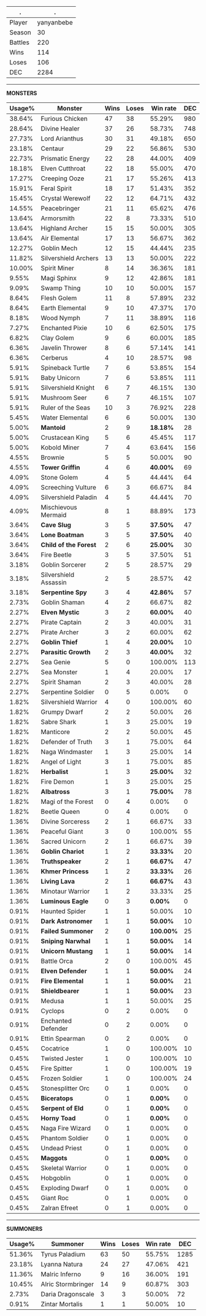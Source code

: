 .|.
|-|-
Player|yanyanbebe
Season|30
Battles|220
Wins|114
Loses|106
DEC|2284

---
**MONSTERS**

Usage%|Monster|Wins|Loses|Win rate|DEC|
-|-|-|-|-|-|
38.64%|Furious Chicken|47|38|55.29%|980|
28.64%|Divine Healer|37|26|58.73%|748|
27.73%|Lord Arianthus|30|31|49.18%|650|
23.18%|Centaur|29|22|56.86%|530|
22.73%|Prismatic Energy|22|28|44.00%|409|
18.18%|Elven Cutthroat|22|18|55.00%|470|
17.27%|Creeping Ooze|21|17|55.26%|413|
15.91%|Feral Spirit|18|17|51.43%|352|
15.45%|Crystal Werewolf|22|12|64.71%|432|
14.55%|Peacebringer|21|11|65.62%|476|
13.64%|Armorsmith|22|8|73.33%|510|
13.64%|Highland Archer|15|15|50.00%|305|
13.64%|Air Elemental|17|13|56.67%|362|
12.27%|Goblin Mech|12|15|44.44%|235|
11.82%|Silvershield Archers|13|13|50.00%|222|
10.00%|Spirit Miner|8|14|36.36%|181|
9.55%|Magi Sphinx|9|12|42.86%|181|
9.09%|Swamp Thing|10|10|50.00%|157|
8.64%|Flesh Golem|11|8|57.89%|232|
8.64%|Earth Elemental|9|10|47.37%|170|
8.18%|Wood Nymph|7|11|38.89%|116|
7.27%|Enchanted Pixie|10|6|62.50%|175|
6.82%|Clay Golem|9|6|60.00%|185|
6.36%|Javelin Thrower|8|6|57.14%|141|
6.36%|Cerberus|4|10|28.57%|98|
5.91%|Spineback Turtle|7|6|53.85%|154|
5.91%|Baby Unicorn|7|6|53.85%|111|
5.91%|Silvershield Knight|6|7|46.15%|130|
5.91%|Mushroom Seer|6|7|46.15%|107|
5.91%|Ruler of the Seas|10|3|76.92%|228|
5.45%|Water Elemental|6|6|50.00%|130|
5.00%|**Mantoid**|2|9|**18.18%**|28|
5.00%|Crustacean King|5|6|45.45%|117|
5.00%|Kobold Miner|7|4|63.64%|156|
4.55%|Brownie|5|5|50.00%|90|
4.55%|**Tower Griffin**|4|6|**40.00%**|69|
4.09%|Stone Golem|4|5|44.44%|64|
4.09%|Screeching Vulture|6|3|66.67%|84|
4.09%|Silvershield Paladin|4|5|44.44%|70|
4.09%|Mischievous Mermaid|8|1|88.89%|173|
3.64%|**Cave Slug**|3|5|**37.50%**|47|
3.64%|**Lone Boatman**|3|5|**37.50%**|40|
3.64%|**Child of the Forest**|2|6|**25.00%**|30|
3.64%|Fire Beetle|3|5|37.50%|51|
3.18%|Goblin Sorcerer|2|5|28.57%|29|
3.18%|Silvershield Assassin|2|5|28.57%|42|
3.18%|**Serpentine Spy**|3|4|**42.86%**|57|
2.73%|Goblin Shaman|4|2|66.67%|82|
2.27%|**Elven Mystic**|3|2|**60.00%**|40|
2.27%|Pirate Captain|2|3|40.00%|31|
2.27%|Pirate Archer|3|2|60.00%|62|
2.27%|**Goblin Thief**|1|4|**20.00%**|10|
2.27%|**Parasitic Growth**|2|3|**40.00%**|32|
2.27%|Sea Genie|5|0|100.00%|113|
2.27%|Sea Monster|1|4|20.00%|17|
2.27%|Spirit Shaman|2|3|40.00%|28|
2.27%|Serpentine Soldier|0|5|0.00%|0|
1.82%|Silvershield Warrior|4|0|100.00%|60|
1.82%|Grumpy Dwarf|2|2|50.00%|26|
1.82%|Sabre Shark|1|3|25.00%|19|
1.82%|Manticore|2|2|50.00%|45|
1.82%|Defender of Truth|3|1|75.00%|64|
1.82%|Naga Windmaster|1|3|25.00%|14|
1.82%|Angel of Light|3|1|75.00%|85|
1.82%|**Herbalist**|1|3|**25.00%**|32|
1.82%|Fire Demon|1|3|25.00%|25|
1.82%|**Albatross**|3|1|**75.00%**|78|
1.82%|Magi of the Forest|0|4|0.00%|0|
1.82%|Beetle Queen|0|4|0.00%|0|
1.36%|Divine Sorceress|2|1|66.67%|33|
1.36%|Peaceful Giant|3|0|100.00%|55|
1.36%|Sacred Unicorn|2|1|66.67%|39|
1.36%|**Goblin Chariot**|1|2|**33.33%**|20|
1.36%|**Truthspeaker**|2|1|**66.67%**|47|
1.36%|**Khmer Princess**|1|2|**33.33%**|26|
1.36%|**Living Lava**|2|1|**66.67%**|43|
1.36%|Minotaur Warrior|1|2|33.33%|25|
1.36%|**Luminous Eagle**|0|3|**0.00%**|0|
0.91%|Haunted Spider|1|1|50.00%|10|
0.91%|**Dark Astronomer**|1|1|**50.00%**|10|
0.91%|**Failed Summoner**|2|0|**100.00%**|25|
0.91%|**Sniping Narwhal**|1|1|**50.00%**|14|
0.91%|**Unicorn Mustang**|1|1|**50.00%**|14|
0.91%|Battle Orca|2|0|100.00%|45|
0.91%|**Elven Defender**|1|1|**50.00%**|24|
0.91%|**Fire Elemental**|1|1|**50.00%**|21|
0.91%|**Shieldbearer**|1|1|**50.00%**|23|
0.91%|Medusa|1|1|50.00%|25|
0.91%|Cyclops|0|2|0.00%|0|
0.91%|Enchanted Defender|0|2|0.00%|0|
0.91%|Ettin Spearman|0|2|0.00%|0|
0.45%|Cocatrice|1|0|100.00%|10|
0.45%|Twisted Jester|1|0|100.00%|10|
0.45%|Fire Spitter|1|0|100.00%|19|
0.45%|Frozen Soldier|1|0|100.00%|24|
0.45%|Stonesplitter Orc|0|1|0.00%|0|
0.45%|**Biceratops**|0|1|**0.00%**|0|
0.45%|**Serpent of Eld**|0|1|**0.00%**|0|
0.45%|**Horny Toad**|0|1|**0.00%**|0|
0.45%|Naga Fire Wizard|0|1|0.00%|0|
0.45%|Phantom Soldier|0|1|0.00%|0|
0.45%|Undead Priest|0|1|0.00%|0|
0.45%|**Maggots**|0|1|**0.00%**|0|
0.45%|Skeletal Warrior|0|1|0.00%|0|
0.45%|Hobgoblin|0|1|0.00%|0|
0.45%|Exploding Dwarf|0|1|0.00%|0|
0.45%|Giant Roc|0|1|0.00%|0|
0.45%|Zalran Efreet|0|1|0.00%|0|

---
**SUMMONERS**

Usage%|Summoner|Wins|Loses|Win rate|DEC|
-|-|-|-|-|-|
51.36%|Tyrus Paladium|63|50|55.75%|1285|
23.18%|Lyanna Natura|24|27|47.06%|421|
11.36%|Malric Inferno|9|16|36.00%|191|
10.45%|Alric Stormbringer|14|9|60.87%|303|
2.73%|Daria Dragonscale|3|3|50.00%|72|
0.91%|Zintar Mortalis|1|1|50.00%|10|
